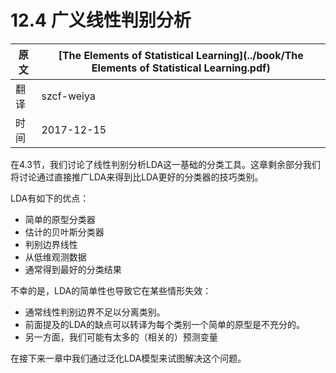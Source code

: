 # 12.4 广义线性判别分析

| 原文   | [The Elements of Statistical Learning](../book/The Elements of Statistical Learning.pdf) |
| ---- | ---------------------------------------- |
| 翻译   | szcf-weiya                               |
| 时间   | 2017-12-15                   |

在4.3节，我们讨论了线性判别分析LDA这一基础的分类工具。这章剩余部分我们将讨论通过直接推广LDA来得到比LDA更好的分类器的技巧类别。

LDA有如下的优点：

- 简单的原型分类器
- 估计的贝叶斯分类器
- 判别边界线性
- 从低维观测数据
- 通常得到最好的分类结果

不幸的是，LDA的简单性也导致它在某些情形失效：

- 通常线性判别边界不足以分离类别。
- 前面提及的LDA的缺点可以转译为每个类别一个简单的原型是不充分的。
- 另一方面，我们可能有太多的（相关的）预测变量

在接下来一章中我们通过泛化LDA模型来试图解决这个问题。
